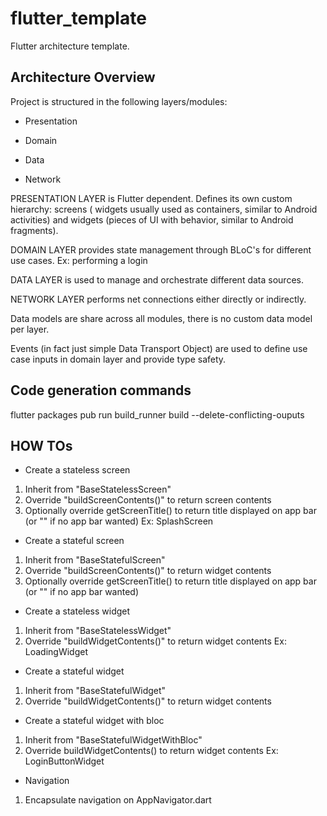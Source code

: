 # flutter_template

Flutter architecture template.

## Architecture Overview

Project is structured in the following layers/modules:

- Presentation

- Domain

- Data

- Network

PRESENTATION LAYER is Flutter dependent. Defines its own custom hierarchy: screens (
widgets usually used as containers, similar to Android activities) and widgets (pieces of UI with behavior, similar to
Android fragments).

DOMAIN LAYER provides state management through BLoC's for different use cases. Ex: performing a login

DATA LAYER is used to manage and orchestrate different data sources.

NETWORK LAYER performs net connections either directly or indirectly.

Data models are share across all modules, there is no custom data model per layer.

Events (in fact just simple Data Transport Object) are used to define use case inputs in domain layer and provide type safety.

## Code generation commands

flutter packages pub run build_runner build --delete-conflicting-ouputs 

## HOW TOs

- Create a stateless screen

1. Inherit from "BaseStatelessScreen"
2. Override "buildScreenContents()" to return screen contents
3. Optionally override getScreenTitle() to return title displayed on app bar (or "" if no app bar wanted)
Ex: SplashScreen

- Create a stateful screen

1. Inherit from "BaseStatefulScreen"
2. Override "buildScreenContents()" to return widget contents
3. Optionally override getScreenTitle() to return title displayed on app bar (or "" if no app bar wanted)

- Create a stateless widget

1. Inherit from "BaseStatelessWidget"
2. Override "buildWidgetContents()" to return widget contents
Ex: LoadingWidget

- Create a stateful widget

1. Inherit from "BaseStatefulWidget"
2. Override "buildWidgetContents()" to return widget contents

- Create a stateful widget with bloc

1. Inherit from "BaseStatefulWidgetWithBloc"
2. Override buildWidgetContents() to return widget contents
Ex: LoginButtonWidget

- Navigation

1. Encapsulate navigation on AppNavigator.dart